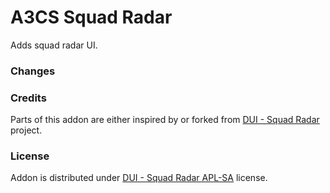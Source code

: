 # A3CS Squad Radar
Adds squad radar UI.

### Changes

### Credits
Parts of this addon are either inspired by or forked from [DUI - Squad Radar](https://github.com/diwako/diwako_dui) project.

### License
Addon is distributed under [DUI - Squad Radar APL-SA](https://github.com/diwako/diwako_dui/blob/master/license.txt) license.
